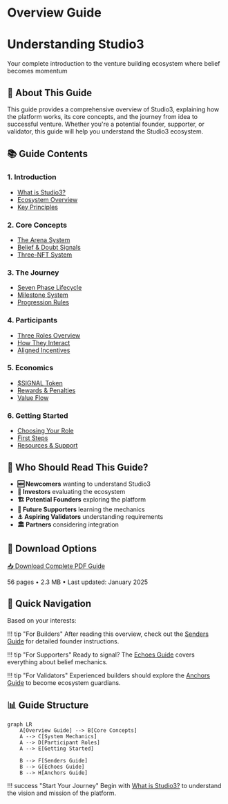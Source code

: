 # Overview Guide

<div class="hero-section">
<h1>Understanding Studio3</h1>
<p class="hero-subtitle">Your complete introduction to the venture building ecosystem where belief becomes momentum</p>
</div>

## 📖 About This Guide

This guide provides a comprehensive overview of Studio3, explaining how the platform works, its core concepts, and the journey from idea to successful venture. Whether you're a potential founder, supporter, or validator, this guide will help you understand the Studio3 ecosystem.

## 📚 Guide Contents

<div class="grid">
<div class="arena-card">
<h3>1. Introduction</h3>
<ul>
<li><a href="what-is-studio3/">What is Studio3?</a></li>
<li><a href="ecosystem-overview/">Ecosystem Overview</a></li>
<li><a href="key-principles/">Key Principles</a></li>
</ul>
</div>

<div class="arena-card">
<h3>2. Core Concepts</h3>
<ul>
<li><a href="arena-system/">The Arena System</a></li>
<li><a href="belief-signals/">Belief & Doubt Signals</a></li>
<li><a href="nft-system/">Three-NFT System</a></li>
</ul>
</div>

<div class="arena-card">
<h3>3. The Journey</h3>
<ul>
<li><a href="seven-phases/">Seven Phase Lifecycle</a></li>
<li><a href="milestones/">Milestone System</a></li>
<li><a href="progression/">Progression Rules</a></li>
</ul>
</div>

<div class="arena-card">
<h3>4. Participants</h3>
<ul>
<li><a href="roles-overview/">Three Roles Overview</a></li>
<li><a href="interactions/">How They Interact</a></li>
<li><a href="incentives/">Aligned Incentives</a></li>
</ul>
</div>

<div class="arena-card">
<h3>5. Economics</h3>
<ul>
<li><a href="signal-token/">$SIGNAL Token</a></li>
<li><a href="rewards-system/">Rewards & Penalties</a></li>
<li><a href="value-flow/">Value Flow</a></li>
</ul>
</div>

<div class="arena-card">
<h3>6. Getting Started</h3>
<ul>
<li><a href="choosing-role/">Choosing Your Role</a></li>
<li><a href="first-steps/">First Steps</a></li>
<li><a href="resources/">Resources & Support</a></li>
</ul>
</div>
</div>

## 🎯 Who Should Read This Guide?

- **🆕 Newcomers** wanting to understand Studio3
- **💼 Investors** evaluating the ecosystem
- **🏗️ Potential Founders** exploring the platform
- **📡 Future Supporters** learning the mechanics
- **⚓ Aspiring Validators** understanding requirements
- **🏛️ Partners** considering integration

## 📄 Download Options

<div class="download-section">
<a href="../pdf/studio3-overview-guide.pdf" class="md-button md-button--primary">
📥 Download Complete PDF Guide
</a>
<p>56 pages • 2.3 MB • Last updated: January 2025</p>
</div>

## 🚀 Quick Navigation

Based on your interests:

!!! tip "For Builders"
    After reading this overview, check out the [Senders Guide](../senders-guide/) for detailed founder instructions.

!!! tip "For Supporters"
    Ready to signal? The [Echoes Guide](../echoes-guide/) covers everything about belief mechanics.

!!! tip "For Validators"
    Experienced builders should explore the [Anchors Guide](../anchors-guide/) to become ecosystem guardians.

## 📊 Guide Structure

```mermaid
graph LR
    A[Overview Guide] --> B[Core Concepts]
    A --> C[System Mechanics]
    A --> D[Participant Roles]
    A --> E[Getting Started]
    
    B --> F[Senders Guide]
    B --> G[Echoes Guide]
    B --> H[Anchors Guide]
```

!!! success "Start Your Journey"
    Begin with [What is Studio3?](what-is-studio3/) to understand the vision and mission of the platform.